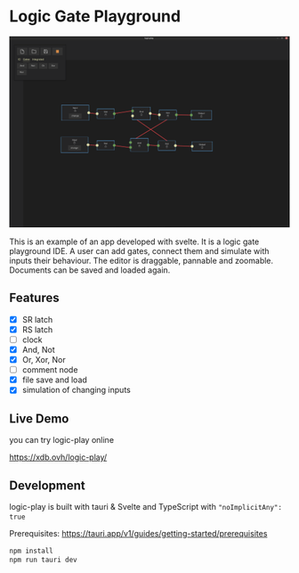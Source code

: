 # Logic Gate Playground
![alt text](./public/screenshot.png "screenshot of a flip flop")

This is an example of an app developed with svelte. It is a logic gate playground IDE. A user can add gates, connect them and simulate with inputs their behaviour. The editor is draggable, pannable and zoomable. Documents can be saved and loaded again.

## Features

- [x] SR latch
- [x] RS latch
- [ ] clock
- [x] And, Not
- [x] Or, Xor, Nor
- [ ] comment node
- [x] file save and load
- [x] simulation of changing inputs

## Live Demo

you can try logic-play online

https://xdb.ovh/logic-play/

## Development

logic-play is built with tauri & Svelte and TypeScript with `"noImplicitAny": true`

Prerequisites: https://tauri.app/v1/guides/getting-started/prerequisites

``` 
npm install
npm run tauri dev
 ```